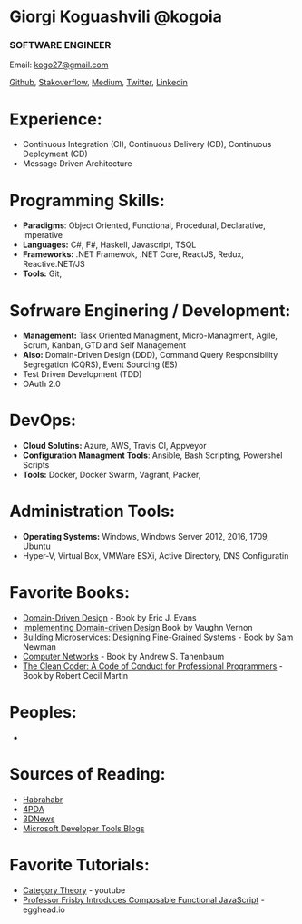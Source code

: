 # Giorgi Koguashvili @kogoia

### SOFTWARE ENGINEER

Email: kogo27@gmail.com

[Github](https://github.com/kogoia), [Stakoverflow](https://stackoverflow.com/users/5200896/kogoia), [Medium](https://medium.com/@kogoia), [Twitter](https://twitter.com/kogo1a), [Linkedin](www.linkedin.com/in/giorgi-koguashvili)

# Experience:

 - Continuous Integration (CI), Continuous Delivery (CD), Continuous Deployment (CD)
 - Message Driven Architecture 

 
# Programming Skills:

 - **Paradigms**: Object Oriented, Functional, Procedural, Declarative, Imperative
 - **Languages:** C#, F#, Haskell, Javascript, TSQL
 - **Frameworks:** .NET Framewok, .NET Core, ReactJS, Redux, Reactive.NET/JS
 - **Tools:** Git, 
 
# Sofrware Enginering / Development:

 - **Management:** Task Oriented Managment, Micro-Managment, Agile, Scrum, Kanban, GTD and Self Management
 - **Also:** Domain-Driven Design (DDD), Command Query Responsibility Segregation (CQRS), Event Sourcing (ES)
 - Test Driven Development (TDD)
 - OAuth 2.0 
 
# DevOps:

 - **Cloud Solutins:** Azure, AWS, Travis CI, Appveyor 
 - **Configuration Managment Tools**: Ansible, Bash Scripting, Powershel Scripts
 - **Tools:** Docker, Docker Swarm, Vagrant, Packer, 
 
# Administration Tools:

 - **Operating Systems:** Windows, Windows Server 2012, 2016, 1709, Ubuntu
 - Hyper-V, Virtual Box, VMWare ESXi, Active Directory, DNS Configuratin
 
# Favorite Books:

 - [Domain-Driven Design](https://g.co/kgs/1rKnxq) - Book by Eric J. Evans
 - [Implementing Domain-driven Design](https://g.co/kgs/HcmgUd) Book by Vaughn Vernon
 - [Building Microservices: Designing Fine-Grained Systems](https://g.co/kgs/EkbKx1) - Book by Sam Newman
 - [Computer Networks](https://g.co/kgs/dksDy8) - Book by Andrew S. Tanenbaum
 - [The Clean Coder: A Code of Conduct for Professional Programmers](https://g.co/kgs/C8M5Fq) - Book by Robert Cecil Martin
 
 # Peoples:
 
 - 
 
 # Sources of Reading:
 
 - [Habrahabr](https://habrahabr.ru/)
 - [4PDA](http://4pda.ru/)
 - [3DNews](https://3dnews.ru/)
 - [Microsoft Developer Tools Blogs](https://blogs.msdn.microsoft.com/developer-tools/)

 # Favorite Tutorials:
 
 - [Category Theory](https://www.youtube.com/watch?v=I8LbkfSSR58&list=PLbgaMIhjbmEnaH_LTkxLI7FMa2HsnawM_) - youtube
 - [Professor Frisby Introduces Composable Functional JavaScript](https://egghead.io/courses/professor-frisby-introduces-composable-functional-javascript) - egghead.io
